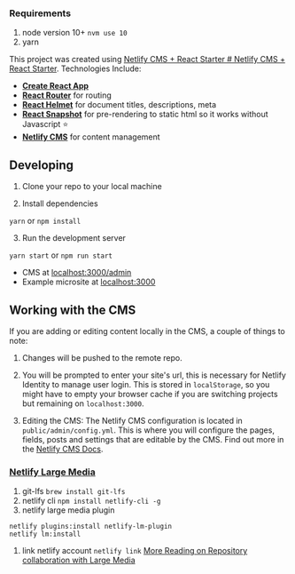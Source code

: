 ### Requirements 
1. node version 10+ `nvm use 10`
1. yarn

This project was created using [Netlify CMS + React Starter # Netlify CMS + React Starter](https://github.com/Jinksi/netlify-cms-react-starter). Technologies Include:

- **[Create React App](https://github.com/facebookincubator/create-react-app)**
- **[React Router](https://github.com/ReactTraining/react-router)** for routing
- **[React Helmet](https://github.com/nfl/react-helmet)** for document titles, descriptions, meta
- **[React Snapshot](https://github.com/geelen/react-snapshot)** for pre-rendering to static html so it works without Javascript ⭐️
- **[Netlify CMS](https://github.com/netlify/netlify-cms)** for content management

## Developing

1.  Clone your repo to your local machine

2.  Install dependencies

`yarn` or `npm install`

3.  Run the development server

`yarn start` or `npm run start`

- CMS at [localhost:3000/admin](http://localhost:3000/admin) 
- Example microsite at [localhost:3000](http://localhost:3000/) 

## Working with the CMS

If you are adding or editing content locally in the CMS, a couple of things to note:

1.  Changes will be pushed to the remote repo.

1.  You will be prompted to enter your site's url, this is necessary for Netlify Identity to manage user login. This is stored in `localStorage`, so you might have to empty your browser cache if you are switching projects but remaining on `localhost:3000`.

1. Editing the CMS: The Netlify CMS configuration is located in `public/admin/config.yml`. This is where you will configure the pages, fields, posts and settings that are editable by the CMS. Find out more in the [Netlify CMS Docs](https://www.netlifycms.org/docs/#configuration).

### [Netlify Large Media](https://docs.netlify.com/large-media/setup/)
1. git-lfs `brew install git-lfs`
1. netlify cli `npm install netlify-cli -g` 
1. netlify large media plugin 
```
netlify plugins:install netlify-lm-plugin
netlify lm:install
```
1. link netlify account `netlify link`
[More Reading on Repository collaboration with Large Media](https://docs.netlify.com/large-media/repository-collaboration/#repository-forks)